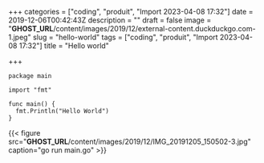 +++
categories = ["coding", "produit", "Import 2023-04-08 17:32"]
date = 2019-12-06T00:42:43Z
description = ""
draft = false
image = "__GHOST_URL__/content/images/2019/12/external-content.duckduckgo.com-1.jpeg"
slug = "hello-world"
tags = ["coding", "produit", "Import 2023-04-08 17:32"]
title = "Hello world"

+++


```golang
package main

import "fmt"

func main() {
  fmt.Println("Hello World")
}
```

{{< figure src="__GHOST_URL__/content/images/2019/12/IMG_20191205_150502-3.jpg" caption="go run main.go" >}}



